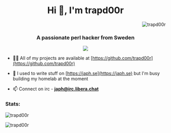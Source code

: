 <h1 align="center">Hi 👋, I'm trapd00r</h1>
<p align="right"> <img src="https://komarev.com/ghpvc/?username=trapd00r&label=Profile%20views&color=0e75b6&style=flat" alt="trapd00r" />
 </p>
<h3 align="center">A passionate perl hacker from Sweden</h3>
<p align="center">
  <a href="https://skillicons.dev">
    <img src="https://skillicons.dev/icons?i=vim,perl,linux,mysql,docker,bash,git,gitlab,github,html,css,js,vim" />
  </a>
</p>





- 👨‍💻 All of my projects are available at [https://github.com/trapd00r](https://github.com/trapd00r)

- 📝 I used to write stuff on [https://japh.se](https://japh.se) but I'm busy building my homelab at the moment

- 📫 Connect on irc - **japh@irc.libera.chat**


<h3 align="left">Stats:</h3>




<p><img align="center" src="https://github-readme-stats.vercel.app/api?username=trapd00r&show_icons=true&locale=en&count_private=true&theme=dark&hide_title=1&include_all_commits=1" alt="trapd00r" /></p>

<p><img align="center" src="https://github-readme-streak-stats.herokuapp.com/?user=trapd00r&theme=dark" alt="trapd00r" /></p>


